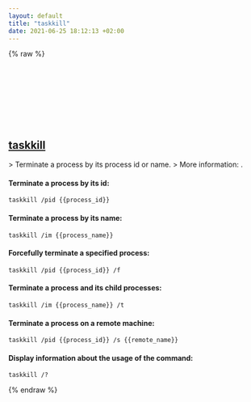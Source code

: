 ```yaml
---
layout: default
title: "taskkill"
date: 2021-06-25 18:12:13 +02:00
---
```

{% raw %}
<h2 id="taskkill">
  <a href="/en/windows/taskkill.html">taskkill</a> <a href="#taskkill"><svg class="icon">
    <use href="/assets/images/unicode_sprite.svg#link" />
  </svg></a>
</h2>
> Terminate a process by its process id or name.
> More information: <https://docs.microsoft.com/windows-server/administration/windows-commands/taskkill>.

#### Terminate a process by its id:
```shell
taskkill /pid {{process_id}}
```
#### Terminate a process by its name:
```shell
taskkill /im {{process_name}}
```
#### Forcefully terminate a specified process:
```shell
taskkill /pid {{process_id}} /f
```
#### Terminate a process and its child processes:
```shell
taskkill /im {{process_name}} /t
```
#### Terminate a process on a remote machine:
```shell
taskkill /pid {{process_id}} /s {{remote_name}}
```
#### Display information about the usage of the command:
```shell
taskkill /?
```
{% endraw %}